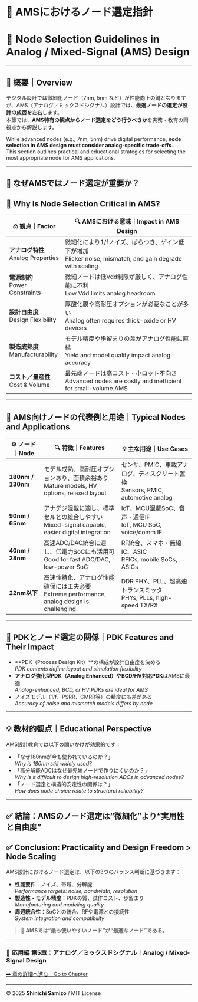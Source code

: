# 🧭 AMSにおけるノード選定指針  
# 🧭 Node Selection Guidelines in Analog / Mixed-Signal (AMS) Design

---

## 📘 概要｜Overview

デジタル設計では微細化ノード（7nm, 5nm など）が性能向上の鍵となりますが、AMS（アナログ／ミックスドシグナル）設計では、**最適ノードの選定が設計の成否を左右**します。  
本節では、**AMS特有の観点からノード選定をどう行うべきか**を実務・教育の両視点から解説します。

While advanced nodes (e.g., 7nm, 5nm) drive digital performance, **node selection in AMS design must consider analog-specific trade-offs**.  
This section outlines practical and educational strategies for selecting the most appropriate node for AMS applications.

---

## 🎯 なぜAMSではノード選定が重要か？  
## 🎯 Why Is Node Selection Critical in AMS?

| ⚖️ **観点｜Factor** | 🔍 **AMSにおける意味｜Impact in AMS Design** |
|----------------------|--------------------------------------------|
| **アナログ特性**<br>Analog Properties | 微細化により1/fノイズ、ばらつき、ゲイン低下が増加<br>Flicker noise, mismatch, and gain degrade with scaling |
| **電源制約**<br>Power Constraints | 微細ノードは低Vdd制限が厳しく、アナログ性能に不利<br>Low Vdd limits analog headroom |
| **設計自由度**<br>Design Flexibility | 厚酸化膜や高耐圧オプションが必要なことが多い<br>Analog often requires thick-oxide or HV devices |
| **製造成熟度**<br>Manufacturability | モデル精度や歩留まりの差がアナログ性能に直結<br>Yield and model quality impact analog accuracy |
| **コスト／量産性**<br>Cost & Volume | 最先端ノードは高コスト・小ロット不向き<br>Advanced nodes are costly and inefficient for small-volume AMS |

---

## 📐 AMS向けノードの代表例と用途｜Typical Nodes and Applications

| ⚙️ **ノード｜Node** | 🔍 **特徴｜Features** | 💡 **主な用途｜Use Cases** |
|---------------------|----------------------|----------------------------|
| **180nm / 130nm** | モデル成熟、高耐圧オプションあり、面積余裕あり<br>Mature models, HV options, relaxed layout | センサ、PMIC、車載アナログ、ディスクリート置換<br>Sensors, PMIC, automotive analog |
| **90nm / 65nm** | アナデジ混載に適し、標準セルとの統合しやすい<br>Mixed-signal capable, easier digital integration | IoT、MCU混載SoC、音声・通信IF<br>IoT, MCU SoC, voice/comm IF |
| **40nm / 28nm** | 高速ADC/DAC統合に適し、低電力SoCにも活用可<br>Good for fast ADC/DAC, low-power SoC | RF統合、スマホ・無線IC、ASIC<br>RFICs, mobile SoCs, ASICs |
| **22nm以下** | 高速性特化、アナログ性能確保には工夫必要<br>Extreme performance, analog design is challenging | DDR PHY、PLL、超高速トランスミッタ<br>PHYs, PLLs, high-speed TX/RX |

---

## 🧩 PDKとノード選定の関係｜PDK Features and Their Impact

- **PDK（Process Design Kit）**の構成が設計自由度を決める  
  *PDK contents define layout and simulation flexibility*
- **アナログ強化型PDK（Analog Enhanced）やBCD/HV対応PDK**はAMSに最適  
  *Analog-enhanced, BCD, or HV PDKs are ideal for AMS*
- ノイズモデル（1/f、PSRR、CMRR等）の精度にも差がある  
  *Accuracy of noise and mismatch models differs by node*

---

## 💡 教材的観点｜Educational Perspective

AMS設計教育では以下の問いかけが効果的です：

- 「なぜ180nmが今も使われているのか？」  
  *Why is 180nm still widely used?*
- 「高分解能ADCはなぜ最先端ノードで作りにくいのか？」  
  *Why is it difficult to design high-resolution ADCs in advanced nodes?*
- 「ノード選定と構造的安定性の関係は？」  
  *How does node choice relate to structural reliability?*

---

## ✅ 結論：AMSのノード選定は“微細化”より“実用性と自由度”  
## ✅ Conclusion: Practicality and Design Freedom > Node Scaling

AMS設計におけるノード選定は、以下の3つのバランス判断に基づきます：

- **性能要件**：ノイズ、帯域、分解能  
  *Performance targets: noise, bandwidth, resolution*
- **製造性・モデル精度**：PDKの質、試作コスト、歩留まり  
  *Manufacturing and modeling quality*
- **周辺統合性**：SoCとの統合、RFや電源との接続性  
  *System integration and compatibility*

> 📌 **AMSでは“最も使いやすいノード”が“最適なノード”である。**

---

### 📘 応用編 第5章：アナログ／ミックスドシグナル｜Analog / Mixed-Signal Design  
[➡️ 章の詳細へ進む｜Go to Chapter](./README.md)

---

© 2025 **Shinichi Samizo** / MIT License
